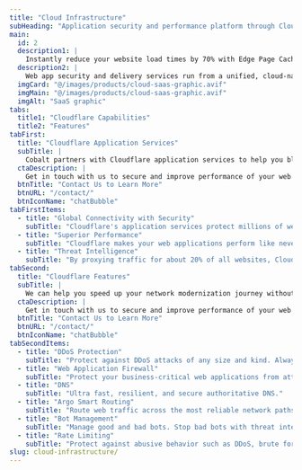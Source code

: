 ```yaml
---
title: "Cloud Infrastructure"
subHeading: "Application security and performance platform through Cloudflare"
main:
  id: 2
  description1: |
    Instantly reduce your website load times by 70% with Edge Page Caching. Boost your Core Web Vitals & secure your website from DDoS attacks and other malicious traffic.
  description2: |
    Web app security and delivery services run from a unified, cloud-native platform of security and connectivity solutions.
  imgCard: "@/images/products/cloud-saas-graphic.avif"
  imgMain: "@/images/products/cloud-saas-graphic.avif"
  imgAlt: "SaaS graphic"
tabs:
  title1: "Cloudflare Capabilities"
  title2: "Features"
tabFirst:
  title: "Cloudflare Application Services"
  subTitle: |
    Cobalt partners with Cloudflare application services to help you block DDoS attacks and bad bots, close zero-days and other vulnerabilities, cache and accelerate content, manage APIs, and more.
  ctaDescription: |
    Get in touch with us to secure and improve performance of your web app.
  btnTitle: "Contact Us to Learn More"
  btnURL: "/contact/"
  btnIconName: "chatBubble"
tabFirstItems:
  - title: "Global Connectivity with Security"
    subTitle: "Cloudflare's application services protect millions of web properties and serve tens of millions of HTTP requests per second on average. We seamlessly connect your apps and APIs hosted in public, private and hybrid clouds, and hosted on-premises."
  - title: "Superior Performance"
    subTitle: "Cloudflare makes your web applications perform like never before. We ensure business continuity, regardless of traffic spikes, attacks, and outages. Cache and accelerate both static and dynamic content. Detect and route around network congestion for 30% (on average) faster application performance. Fully optimize web user experiences with high quality images and streaming media."
  - title: "Threat Intelligence"
    subTitle: "By proxying traffic for about 20% of all websites, Cloudflare has a unique view of application threats on the web, from common vulnerability exploits to the latest zero-day attacks. Threat intelligence powers machine learning models that protect your website from zero-day attack attempts, the most aggressive bots, client-side threats, and API abuse. With 280 Tbps of network capacity, the Cloudflare network can mitigate even the largest DDoS attacks, ensuring your applications remain available and reliable. Cloudflare helps organizations secure and manage their public-facing APIs"
tabSecond:
  title: "Cloudflare Features"
  subTitle: |
    We can help you speed up your network modernization journey without security or performance tradeoffs. Cloudflare’s networking services can help you accelerate cloud migration, block attacks, embrace SASE, and meet other critical corporate networking needs.
  ctaDescription: |
    Get in touch with us to secure and improve performance of your web app.
  btnTitle: "Contact Us to Learn More"
  btnURL: "/contact/"
  btnIconName: "chatBubble"
tabSecondItems:
  - title: "DDoS Protection"
    subTitle: "Protect against DDoS attacks of any size and kind. Always-on DDoS protection for web applications and websites."
  - title: "Web Application Firewall"
    subTitle: "Protect your business-critical web applications from attacks."
  - title: "DNS"
    subTitle: "Ultra fast, resilient, and secure authoritative DNS."
  - title: "Argo Smart Routing"
    subTitle: "Route web traffic across the most reliable network paths."
  - title: "Bot Management"
    subTitle: "Manage good and bad bots. Stop bad bots with threat intelligence at scale."
  - title: "Rate Limiting"
    subTitle: "Protect against abusive behavior such as DDoS, brute force login, etc."
slug: cloud-infrastructure/
---
```

